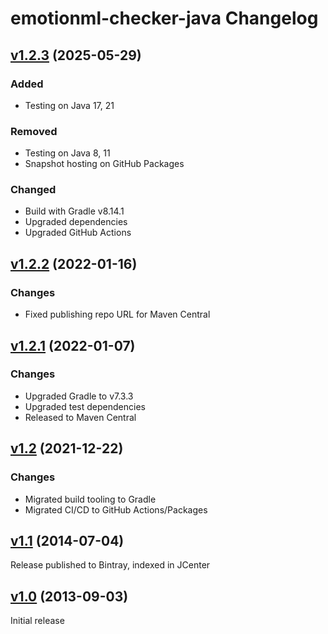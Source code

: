 emotionml-checker-java Changelog
================================

[v1.2.3] (2025-05-29)
---------------------

### Added

- Testing on Java 17, 21

### Removed

- Testing on Java 8, 11
- Snapshot hosting on GitHub Packages

### Changed

- Build with Gradle v8.14.1
- Upgraded dependencies
- Upgraded GitHub Actions

[v1.2.2] (2022-01-16)
---------------------

### Changes

- Fixed publishing repo URL for Maven Central

[v1.2.1] (2022-01-07)
---------------------

### Changes

- Upgraded Gradle to v7.3.3
- Upgraded test dependencies
- Released to Maven Central

[v1.2] (2021-12-22)
-------------------

### Changes

- Migrated build tooling to Gradle
- Migrated CI/CD to GitHub Actions/Packages

[v1.1] (2014-07-04)
-------------------

Release published to Bintray, indexed in JCenter

[v1.0] (2013-09-03)
-------------------

Initial release

[v1.2.3]: https://github.com/marytts/emotionml-checker-java/releases/tag/v1.2.3
[v1.2.2]: https://github.com/marytts/emotionml-checker-java/releases/tag/v1.2.2
[v1.2.1]: https://github.com/marytts/emotionml-checker-java/releases/tag/v1.2.1
[v1.2]: https://github.com/marytts/emotionml-checker-java/releases/tag/v1.2
[v1.1]: https://github.com/marytts/emotionml-checker-java/releases/tag/v1.1
[v1.0]: https://github.com/marytts/emotionml-checker-java/releases/tag/emotionml-checker-java-1.0
